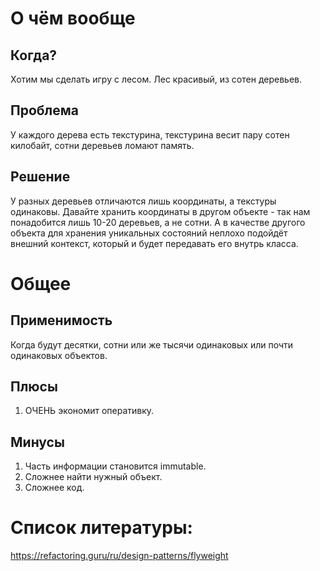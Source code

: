 # О чём вообще
## Когда?
Хотим мы сделать игру с лесом. Лес красивый, из сотен деревьев. 

## Проблема
У каждого дерева есть текстурина, текстурина весит пару сотен килобайт, сотни деревьев ломают память.

## Решение
У разных деревьев отличаются лишь координаты, а текстуры одинаковы. 
Давайте хранить координаты в другом объекте - так нам понадобится лишь 10-20 деревьев, а не сотни.
А в качестве другого объекта для хранения уникальных состояний неплохо подойдёт внешний контекст, который и будет передавать его внутрь класса.

# Общее

## Применимость
Когда будут десятки, сотни или же тысячи одинаковых или почти одинаковых объектов.

## Плюсы
1. ОЧЕНЬ экономит оперативку.

## Минусы
1. Часть информации становится immutable.
2. Сложнее найти нужный объект.
3. Сложнее код.

# Список литературы:
https://refactoring.guru/ru/design-patterns/flyweight